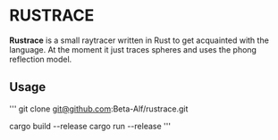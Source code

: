 RUSTRACE
======
**Rustrace** is a small raytracer written in Rust to get acquainted with the language. At the moment it just traces spheres and uses the phong reflection model.

## Usage

'''
git clone git@github.com:Beta-Alf/rustrace.git

cargo build --release
cargo run --release
'''
